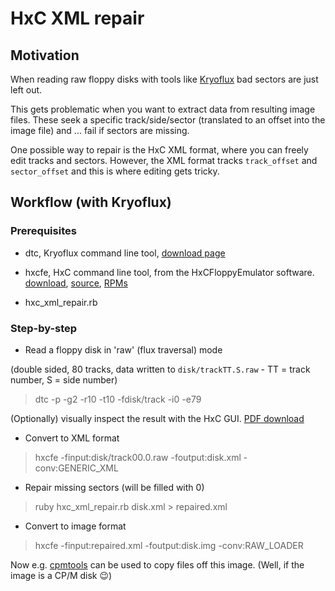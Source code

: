 # HxC XML repair

## Motivation

When reading raw floppy disks with tools like
[Kryoflux](https://www.kryoflux.com) bad sectors are just left out.

This gets problematic when you want to extract data from resulting
image files. These seek a specific track/side/sector (translated to
an offset into the image file) and ... fail if sectors are missing.

One possible way to repair is the HxC XML format, where you can
freely edit tracks and sectors. However, the XML format tracks
`track_offset` and `sector_offset` and this is where editing gets
tricky.

## Workflow (with Kryoflux)

### Prerequisites

- dtc, Kryoflux command line tool, [download page](https://kryoflux.com/?page=download)

- hxcfe, HxC command line tool, from the HxCFloppyEmulator software.
  [download](https://hxc2001.com/download/floppy_drive_emulator), [source](https://sourceforge.net/p/hxcfloppyemu/code/HEAD/tree/HxCFloppyEmulator), [RPMs](https://build.opensuse.org/project/show/home:kwk:HxCFloppyEmulator)

- hxc_xml_repair.rb

### Step-by-step

* Read a floppy disk in 'raw' (flux traversal) mode

(double sided, 80 tracks, data written to `disk/trackTT.S.raw` - TT =
track number, S = side number)

> dtc -p -g2 -r10 -t10 -fdisk/track -i0 -e79

(Optionally) visually inspect the result with the HxC GUI. [PDF download](https://hxc2001.com/download/floppy_drive_emulator/HxC_Floppy_Emulator_Software_User_Manual_ENG.pdf)

* Convert to XML format

> hxcfe -finput:disk/track00.0.raw -foutput:disk.xml -conv:GENERIC_XML

* Repair missing sectors (will be filled with 0)

> ruby hxc_xml_repair.rb disk.xml > repaired.xml

* Convert to image format

> hxcfe -finput:repaired.xml -foutput:disk.img -conv:RAW_LOADER


Now e.g. [cpmtools](http://www.moria.de/~michael/cpmtools) can be used to
copy files off this image. (Well, if the image is a CP/M disk :wink:)
